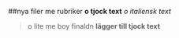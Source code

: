##nya filer me rubriker
**o tjock text**
*o italiensk text*
>o lite me boy
>finaldn
**lägger till tjock text**

